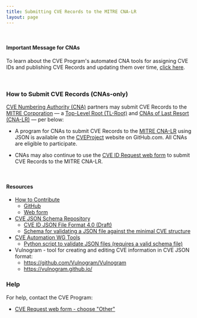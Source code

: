 ```yaml
---
title: Submitting CVE Records to the MITRE CNA-LR
layout: page
---
```


<br>

#### Important Message for CNAs

To learn about the CVE Program's automated CNA tools for assigning CVE IDs and publishing CVE Records and updating them over time, [click here](https://cveproject.github.io/).

<br>

### How to Submit CVE Records (CNAs-only)

[CVE Numbering Authority (CNA)](https://www.cve.org/ProgramOrganization/CNAs) partners may submit CVE Records to the [MITRE Corporation](https://www.cve.org/PartnerInformation/ListofPartners/partner/mitre) &mdash; a [Top-Level Root (TL-Root)](https://www.cve.org/ResourcesSupport/Glossary?activeTerm=glossaryCNALR) and [CNAs of Last Resort (CNA-LR)](https://www.cve.org/ResourcesSupport/Glossary?activeTerm=glossaryCNALR) &mdash; per below:

* A program for CNAs to submit CVE Records to the [MITRE CNA-LR](https://www.cve.org/PartnerInformation/ListofPartners/partner/mitre) using JSON is available on the [CVEProject](https://github.com/CVEProject/cvelist) website on GitHub.com. All CNAs are eligible to participate.

* CNAs may also continue to use the [CVE ID Request web form](https://cveform.mitre.org/) to submit CVE Records to the MITRE CNA-LR.

<br>

#### Resources                                     

* [How to Contribute](https://cve.mitre.org/cve/cna/CVE_Entry_Creation.pptx)
  * [GitHub](https://cve.mitre.org/cve/cna/CVE_Entry_Submission_Process.pptx)
  * [Web form](https://cve.mitre.org/cve/cna/CVE_Entry_Submission_Process.pptx)
* [CVE JSON Schema Repository](https://github.com/CVEProject/automation-working-group/tree/master/cve_json_schema)
  <ul>
    <li><a href="https://github.com/CVEProject/automation-working-group/blob/master/cve_json_schema/DRAFT-JSON-file-format-v4.md">CVE ID JSON File Format 4.0 (Draft)</a></li>
    <li><a href="https://github.com/CVEProject/automation-working-group/blob/master/cve_json_schema/CVE_JSON_4.0_min_public.schema">Schema for validating a JSON file against the minimal CVE structure</a></li>
  </ul>
* [CVE Automation WG Tools](https://github.com/CVEProject/automation-working-group/tree/master/tools)
  <ul>
    <li><a href="https://github.com/CVEProject/automation-working-group/blob/master/tools/cmdlinejsonvalidator.py">Python script to validate JSON files (requires a valid schema file)</a></li>
  </ul>
* Vulnogram - tool for creating and editing CVE information in CVE JSON format:
  <ul>
  <li><a href="https://github.com/Vulnogram/Vulnogram">https://github.com/Vulnogram/Vulnogram</a></li>
  <li><a href="https://vulnogram.github.io/">https://vulnogram.github.io/</a></li>
  </ul>

### Help
      
For help, contact the CVE Program:                                      
                                              
* [CVE Request web form - choose "Other"](https://cveform.mitre.org/)
